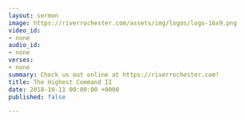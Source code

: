 ```yaml
---
layout: sermon
image: https://riverrochester.com/assets/img/logos/logo-16x9.png
video_id:
- none
audio_id:
- none
verses:
- none
summary: Check us out online at https://riverrochester.com!
title: The Highest Command II
date: 2018-10-11 00:00:00 +0000
published: false

---
```

